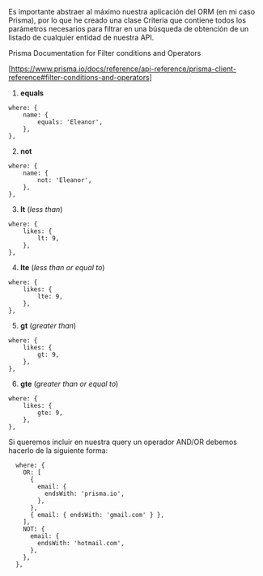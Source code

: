 Es importante abstraer al máximo nuestra aplicación del ORM (en mi caso Prisma), por lo que he creado una clase Criteria que contiene todos los parámetros necesarios para filtrar en una búsqueda de obtención de un listado de cualquier entidad de nuestra API.

Prisma Documentation for Filter conditions and Operators

[https://www.prisma.io/docs/reference/api-reference/prisma-client-reference#filter-conditions-and-operators]

1. **equals**

```
where: {
	name: {
		equals: 'Eleanor',
	},
},
```

2. **not**

```
where: {
	name: {
		not: 'Eleanor',
	},
},
```

3. **lt** (_less than_)

```
where: {
	likes: {
		lt: 9,
	},
},
```

4. **lte** (_less than or equal to_)

```
where: {
	likes: {
		lte: 9,
	},
},
```

5. **gt** (_greater than_)

```
where: {
	likes: {
		gt: 9,
	},
},
```

6. **gte** (_greater than or equal to_)

```
where: {
	likes: {
		gte: 9,
	},
},
```

Si queremos incluir en nuestra query un operador AND/OR debemos hacerlo de la siguiente forma:

```
  where: {
    OR: [
      {
        email: {
          endsWith: 'prisma.io',
        },
      },
      { email: { endsWith: 'gmail.com' } },
    ],
    NOT: {
      email: {
        endsWith: 'hotmail.com',
      },
    },
  },
```
